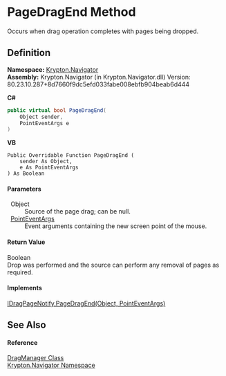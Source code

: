 # PageDragEnd Method


Occurs when drag operation completes with pages being dropped.



## Definition
**Namespace:** <a href="a21ac074-d119-3dc6-bd1c-d3a12c0128bc.md">Krypton.Navigator</a>  
**Assembly:** Krypton.Navigator (in Krypton.Navigator.dll) Version: 80.23.10.287+8d7660f9dc5efd033fabe008ebfb904beab6d444

**C#**
``` C#
public virtual bool PageDragEnd(
	Object sender,
	PointEventArgs e
)
```
**VB**
``` VB
Public Overridable Function PageDragEnd ( 
	sender As Object,
	e As PointEventArgs
) As Boolean
```



#### Parameters
<dl><dt>  Object</dt><dd>Source of the page drag; can be null.</dd><dt>  <a href="9220c8d1-040e-c3dd-cd01-2376321bfed1.md">PointEventArgs</a></dt><dd>Event arguments containing the new screen point of the mouse.</dd></dl>

#### Return Value
Boolean  
Drop was performed and the source can perform any removal of pages as required.

#### Implements
<a href="b4cb8c80-2690-cd53-bc79-05e489466f14.md">IDragPageNotify.PageDragEnd(Object, PointEventArgs)</a>  


## See Also


#### Reference
<a href="c4c7f6d9-6a9b-f8b6-729f-aff343ef1cac.md">DragManager Class</a>  
<a href="a21ac074-d119-3dc6-bd1c-d3a12c0128bc.md">Krypton.Navigator Namespace</a>  
